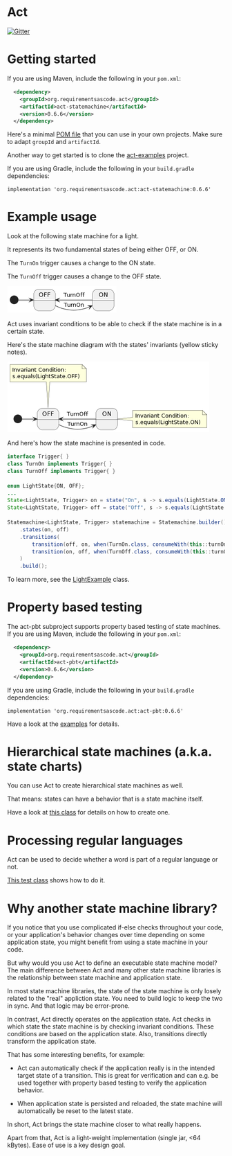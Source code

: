 Act
===
[![Gitter](https://badges.gitter.im/requirementsascode/community.svg)](https://gitter.im/requirementsascode/community?utm_source=badge&utm_medium=badge&utm_campaign=pr-badge)

# Getting started
If you are using Maven, include the following in your `pom.xml`:

``` xml
  <dependency>
    <groupId>org.requirementsascode.act</groupId>
    <artifactId>act-statemachine</artifactId>
    <version>0.6.6</version>
  </dependency>
```
Here's a minimal [POM file](https://github.com/bertilmuth/act-examples/blob/main/light/pom.xml) that you can use in your own projects.
Make sure to adapt `groupId` and `artifactId`.

Another way to get started is to clone the [act-examples](https://github.com/bertilmuth/act-examples/) project.

If you are using Gradle, include the following in your `build.gradle` dependencies:

```
implementation 'org.requirementsascode.act:act-statemachine:0.6.6'
```

# Example usage

Look at the following state machine for a light.

It represents its two fundamental states of being either OFF, or ON.

The `TurnOn` trigger causes a change to the ON state.

The `TurnOff` trigger causes a change to the OFF state.

![Image of a statemachine of a light, with two states](https://github.com/bertilmuth/act/blob/main/doc/flat_statemachine_without_invariants_diagram.png)

Act uses invariant conditions to be able to check if the state machine is in a certain state.

Here's the state machine diagram with the states' invariants (yellow sticky notes).

![Image of a statemachine of a light, with two states and invariants](https://github.com/bertilmuth/act/blob/main/doc/flat_statemachine_diagram_withInvariants.png)

And here's how the state machine is presented in code.

``` java
interface Trigger{ }
class TurnOn implements Trigger{ }
class TurnOff implements Trigger{ }

enum LightState{ON, OFF};
...
State<LightState, Trigger> on = state("On", s -> s.equals(LightState.ON));
State<LightState, Trigger> off = state("Off", s -> s.equals(LightState.OFF));

Statemachine<LightState, Trigger> statemachine = Statemachine.builder()
	.states(on, off)
	.transitions(
		transition(off, on, when(TurnOn.class, consumeWith(this::turnOn))),
		transition(on, off, when(TurnOff.class, consumeWith(this::turnOff)))
	)
	.build();
```

To learn more, see the [LightExample](https://github.com/bertilmuth/act-examples/blob/main/light/src/main/java/example/act/light/LightExample.java) class.

# Property based testing
The act-pbt subproject supports property based testing of state machines.
If you are using Maven, include the following in your `pom.xml`:

``` xml
  <dependency>
    <groupId>org.requirementsascode.act</groupId>
    <artifactId>act-pbt</artifactId>
    <version>0.6.6</version>
  </dependency>
```

If you are using Gradle, include the following in your `build.gradle` dependencies:

```
implementation 'org.requirementsascode.act:act-pbt:0.6.6'
```

Have a look at the [examples](https://github.com/bertilmuth/act/tree/main/act-pbt/src/test/java/org/requirementsascode/act/statemachine/pbt) for details.

# Hierarchical state machines (a.k.a. state charts)
You can use Act to create hierarchical state machines as well.

That means: states can have a behavior that is a state machine itself.

Have a look at [this class](https://github.com/bertilmuth/act/blob/main/act-statemachine/src/test/java/org/requirementsascode/act/statemachine/testdata/HierarchicalCartStateMachine.java) for details on how to create one.

# Processing regular languages
Act can be used to decide whether a word is part of a regular language or not.

[This test class](https://github.com/bertilmuth/act/blob/main/act-statemachine/src/test/java/org/requirementsascode/act/statemachine/RegularLanguageTest.java) shows how to do it. 

# Why another state machine library?
If you notice that you use complicated if-else checks throughout your code, or your application's behavior
changes over time depending on some application state, you might benefit from using a state machine in your code.

But why would you use Act to define an executable state machine model?
The main difference between Act and many other state machine libraries is the relationship between state machine and application state.

In most state machine libraries, the state of the state machine is only losely related to the "real" appliction state. 
You need to build logic to keep the two in sync. And that logic may be error-prone.

In contrast, Act directly operates on the application state. Act checks in which state the state machine is by checking invariant conditions. These conditions are based on the application state. Also, transitions directly transform the application state.

That has some interesting benefits, for example:

* Act can automatically check if the application really is in the intended target state of a transition. This is great for verification and can e.g. be used together with property based testing to verify the application behavior.

* When application state is persisted and reloaded, the state machine will automatically be reset to the latest state. 

In short, Act brings the state machine closer to what really happens.

Apart from that, Act is a light-weight implementation (single jar, <64 kBytes).
Ease of use is a key design goal. 
